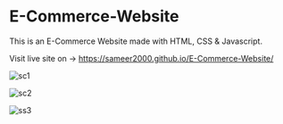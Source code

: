 # E-Commerce-Website

This is an E-Commerce Website made with HTML, CSS & Javascript.

Visit live site on ->  https://sameer2000.github.io/E-Commerce-Website/

![sc1](https://user-images.githubusercontent.com/100505172/225950964-660886cd-2551-43a7-a8de-dea56c1ca470.jpg)

![sc2](https://user-images.githubusercontent.com/100505172/225951154-058cc881-f0a8-42a9-a7fc-daf11a3f45a6.jpg)

![ss3](https://user-images.githubusercontent.com/100505172/226163592-8bfc34f2-9d57-41c1-b06b-38f51cd371cd.jpg)
